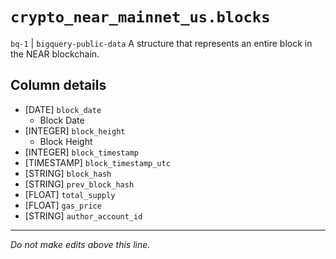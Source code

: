 # `crypto_near_mainnet_us.blocks`
`bq-1` | `bigquery-public-data`
A structure that represents an entire block in the NEAR blockchain.

## Column details
* [DATE]      `block_date`
  - Block Date
* [INTEGER]   `block_height`
  - Block Height
* [INTEGER]   `block_timestamp`
* [TIMESTAMP] `block_timestamp_utc`
* [STRING]    `block_hash`
* [STRING]    `prev_block_hash`
* [FLOAT]     `total_supply`
* [FLOAT]     `gas_price`
* [STRING]    `author_account_id`

-------------------------------------------------------------------------------
*Do not make edits above this line.*

